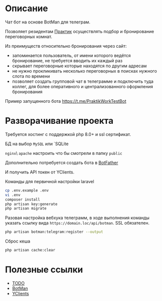 # Описание

Чат бот на основе BotMan для телеграм.

Позволяет резидентам [Практик](https://praktik.work) осуществлять подбор и бронирование переговорных комнат.

Из преимуществ относительно бронирования через сайт:
- запоминается пользователь, от имени которого ведётся бронирование, не требуется вводить их каждый раз
- скрывает переговорные которые находятся по другим адресам
- не нужно прокликивать несколько переговорных в поисках нужного слота по времени
- позволяет создать групповой чат в телеграмме и подключить туда коллег, для более оперативного и централизованного оформления бронирования

Пример запущенного бота https://t.me/PraktikWorkTestBot

# Разворачивание проекта

Требуется хостинг с поддержкой php 8.0+ и ssl сертификат.

БД на выбор `MySQL` или `SQLite

`nginx`\ `apache` настроить что бы смотрели в папку `public`

Дополнительно потребуется создать бота в [BotFather](https://t.me/BotFather)

И получить API токен от YClients.

Команды для первичной настройки laravel
```sh
cp .env.example .env
vi .env
composer install
php artisan key:generate
php artisan migrate
```

Разовая настройка вебхука телеграмм, в ходе выполнения команды указать ссылку вида `https://domain.loc/api/botman`. 
SSL обязателен.
```sh
php artisan botman:telegram:register --output
```

Сброс кеша
```sh
php artisan cache:clear
```

# Полезные ссылки
- [TODO](TODO.md)
- [BotMan](https://botman.io/2.0/welcome)
- [YClients](https://developers.yclients.com/ru/)
